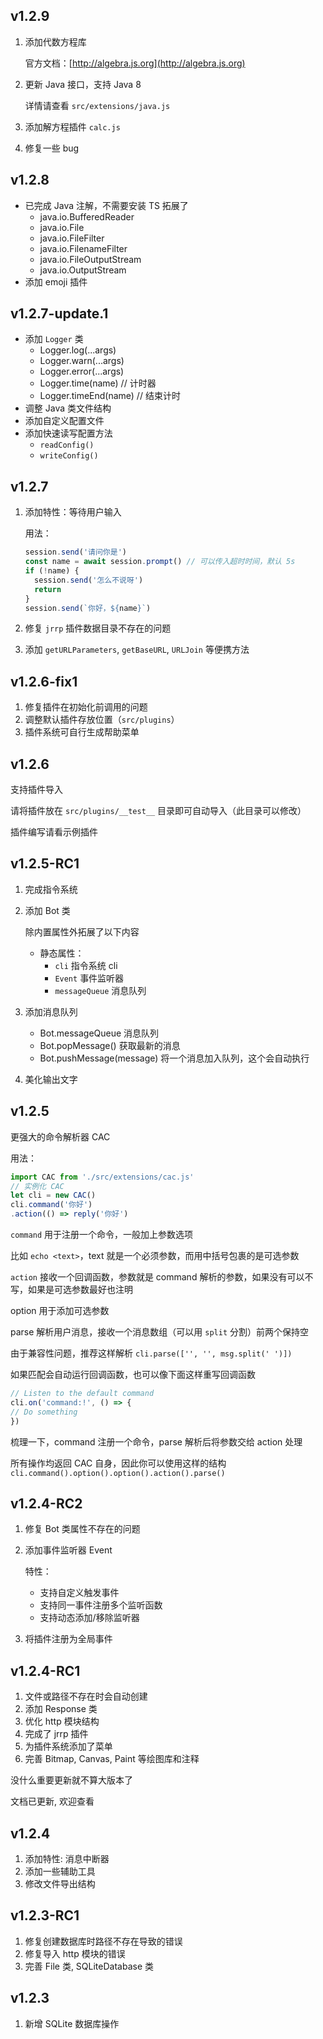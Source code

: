 ﻿## v1.2.9

1. 添加代数方程库

   官方文档：[http://algebra.js.org](http://algebra.js.org)

2. 更新 Java 接口，支持 Java 8

   详情请查看 `src/extensions/java.js`

3. 添加解方程插件 `calc.js`

4. 修复一些 bug

## v1.2.8

- 已完成 Java 注解，不需要安装 TS 拓展了
  - java.io.BufferedReader
  - java.io.File
  - java.io.FileFilter
  - java.io.FilenameFilter
  - java.io.FileOutputStream
  - java.io.OutputStream
- 添加 emoji 插件

## v1.2.7-update.1

- 添加 `Logger` 类
  - Logger.log(...args)
  - Logger.warn(...args)
  - Logger.error(...args)
  - Logger.time(name) // 计时器
  - Logger.timeEnd(name) // 结束计时
- 调整 Java 类文件结构
- 添加自定义配置文件
- 添加快速读写配置方法
  - `readConfig()`
  - `writeConfig()`

## v1.2.7

1. 添加特性：等待用户输入

   用法：

   ```js
   session.send('请问你是')
   const name = await session.prompt() // 可以传入超时时间，默认 5s
   if (!name) {
     session.send('怎么不说呀')
     return
   }
   session.send(`你好，${name}`)
   ```

2. 修复 `jrrp` 插件数据目录不存在的问题
3. 添加 `getURLParameters`, `getBaseURL`, `URLJoin` 等便携方法

## v1.2.6-fix1

1. 修复插件在初始化前调用的问题
2. 调整默认插件存放位置（`src/plugins`）
3. 插件系统可自行生成帮助菜单

## v1.2.6

支持插件导入

请将插件放在 `src/plugins/__test__` 目录即可自动导入（此目录可以修改）

插件编写请看示例插件

## v1.2.5-RC1

1. 完成指令系统
2. 添加 Bot 类

   除内置属性外拓展了以下内容

   - 静态属性：
     - `cli` 指令系统 cli
     - `Event` 事件监听器
     - `messageQueue` 消息队列

3. 添加消息队列
   - Bot.messageQueue 消息队列
   - Bot.popMessage() 获取最新的消息
   - Bot.pushMessage(message) 将一个消息加入队列，这个会自动执行
4. 美化输出文字

## v1.2.5

更强大的命令解析器 CAC

用法：

```js
import CAC from './src/extensions/cac.js'
// 实例化 CAC
let cli = new CAC()
cli.command('你好')
.action(() => reply('你好')
```

`command` 用于注册一个命令，一般加上参数选项

比如 `echo <text>`，text 就是一个必须参数，而用中括号包裹的是可选参数

`action` 接收一个回调函数，参数就是 command 解析的参数，如果没有可以不写，如果是可选参数最好也注明

option 用于添加可选参数

parse 解析用户消息，接收一个消息数组（可以用 `split` 分割）前两个保持空

由于兼容性问题，推荐这样解析 `cli.parse(['', '', msg.split(' ')])`

如果匹配会自动运行回调函数，也可以像下面这样重写回调函数

```js
// Listen to the default command
cli.on('command:!', () => {
// Do something
})
```

梳理一下，command 注册一个命令，parse 解析后将参数交给 action 处理

所有操作均返回 CAC 自身，因此你可以使用这样的结构 `cli.command().option().option().action().parse()`

## v1.2.4-RC2

1. 修复 Bot 类属性不存在的问题
2. 添加事件监听器 Event

   特性：

   - 支持自定义触发事件
   - 支持同一事件注册多个监听函数
   - 支持动态添加/移除监听器

3. 将插件注册为全局事件

## v1.2.4-RC1

1. 文件或路径不存在时会自动创建
2. 添加 Response 类
3. 优化 http 模块结构
4. 完成了 jrrp 插件
5. 为插件系统添加了菜单
6. 完善 Bitmap, Canvas, Paint 等绘图库和注释

没什么重要更新就不算大版本了

文档已更新, 欢迎查看

## v1.2.4

1. 添加特性: 消息中断器
2. 添加一些辅助工具
3. 修改文件导出结构

## v1.2.3-RC1

1. 修复创建数据库时路径不存在导致的错误
2. 修复导入 http 模块的错误
3. 完善 File 类, SQLiteDatabase 类

## v1.2.3

1. 新增 SQLite 数据库操作
